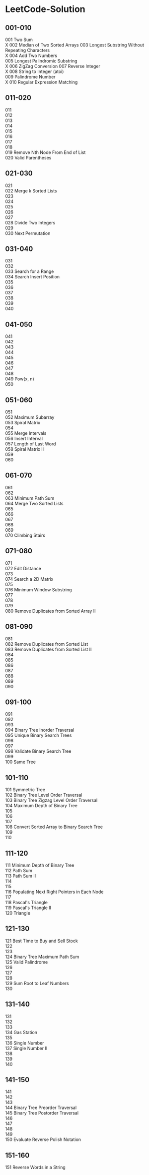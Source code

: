 LeetCode-Solution
=================  

001-010  
-------  
001 Two Sum  
X 002 Median of Two Sorted Arrays
003 Longest Substring Without Repeating Characters  
X 004 Add Two Numbers  
005 Longest Palindromic Substring  
X 006 ZigZag Conversion 
007 Reverse Integer  
X 008 String to Integer (atoi)  
009 Palindrome Number  
X 010 Regular Expression Matching  
  
011-020  
-------  
011  
012  
013  
014  
015  
016  
017  
018  
019 Remove Nth Node From End of List  
020 Valid Parentheses  
  
021-030  
-------  
021  
022 Merge k Sorted Lists  
023  
024  
025  
026  
027  
028 Divide Two Integers  
029  
030 Next Permutation  
  
031-040  
-------  
031  
032  
033 Search for a Range  
034 Search Insert Position  
035  
036  
037  
038  
039  
040  
  
041-050  
-------  
041  
042  
043  
044  
045  
046  
047  
048  
049 Pow(x, n)  
050    
  
051-060  
-------  
051  
052 Maximum Subarray  
053 Spiral Matrix  
054  
055 Merge Intervals  
056 Insert Interval  
057 Length of Last Word  
058 Spiral Matrix II   
059  
060  

061-070  
-------  
061  
062  
063 Minimum Path Sum  
064 Merge Two Sorted Lists  
065  
066  
067  
068  
069  
070 Climbing Stairs  

071-080  
-------  
071   
072 Edit Distance   
073  
074 Search a 2D Matrix  
075  
076 Minimum Window Substring  
077  
078  
079  
080 Remove Duplicates from Sorted Array II  

081-090  
-------  
081  
082 Remove Duplicates from Sorted List  
083 Remove Duplicates from Sorted List II  
084  
085  
086  
087  
088  
089  
090  
  
091-100  
-------  
091  
092  
093  
094 Binary Tree Inorder Traversal  
095 Unique Binary Search Trees  
096  
097  
098 Validate Binary Search Tree  
099  
100 Same Tree  

101-110  
-------  
101 Symmetric Tree  
102 Binary Tree Level Order Traversal  
103 Binary Tree Zigzag Level Order Traversal  
104 Maximum Depth of Binary Tree  
105  
106  
107  
108 Convert Sorted Array to Binary Search Tree  
109  
110  

111-120  
-------  
111 Minimum Depth of Binary Tree  
112 Path Sum  
113 Path Sum II  
114  
115  
116 Populating Next Right Pointers in Each Node  
117  
118 Pascal's Triangle  
119 Pascal's Triangle II  
120 Triangle   

121-130  
-------  
121 Best Time to Buy and Sell Stock  
122  
123  
124 Binary Tree Maximum Path Sum  
125 Valid Palindrome  
126  
127  
128  
129 Sum Root to Leaf Numbers  
130  

131-140  
-------  
131  
132  
133  
134 Gas Station  
135  
136 Single Number  
137 Single Number II  
138  
139  
140  

141-150  
-------  
141  
142  
143  
144 Binary Tree Preorder Traversal  
145 Binary Tree Postorder Traversal  
146  
147  
148  
149  
150 Evaluate Reverse Polish Notation  
  
151-160  
-------  
151 Reverse Words in a String  
